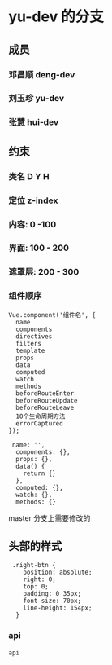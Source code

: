 # yu-dev 的分支

## 成员

### 邓昌顺  deng-dev 

### 刘玉珍 yu-dev

### 张慧 hui-dev


## 约束

### 类名 D Y H 

### 定位 z-index
### 内容: 0 -100
### 界面: 100 - 200
### 遮罩层: 200 - 300


### 组件顺序
```
Vue.component('组件名', {
  name
  components
  directives
  filters
  template
  props
  data
  computed
  watch
  methods
  beforeRouteEnter
  beforeRouteUpdate
  beforeRouteLeave
  10个生命周期方法
  errorCaptured
});

 name: '',
  components: {},
  props: {},
  data() {
    return {}
  },
  computed: {},
  watch: {},
  methods: {}

```

master 分支上需要修改的
## 头部的样式
```
 .right-btn {
    position: absolute;
    right: 0;
    top: 0;
    padding: 0 35px;
    font-size: 70px;
    line-height: 154px;
  }
```

### api 
```
api

```


